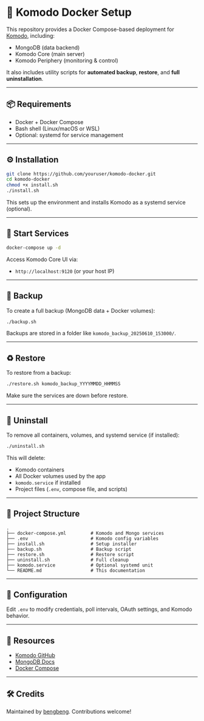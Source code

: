 # 🦎 Komodo Docker Setup

This repository provides a Docker Compose-based deployment for [Komodo](https://github.com/mbecker20/komodo), including:

- MongoDB (data backend)
- Komodo Core (main server)
- Komodo Periphery (monitoring & control)

It also includes utility scripts for **automated backup**, **restore**, and **full uninstallation**.

---

## 📦 Requirements

- Docker + Docker Compose
- Bash shell (Linux/macOS or WSL)
- Optional: systemd for service management

---

## ⚙️ Installation

```bash
git clone https://github.com/youruser/komodo-docker.git
cd komodo-docker
chmod +x install.sh
./install.sh
```

This sets up the environment and installs Komodo as a systemd service (optional).

---

## 🚀 Start Services

```bash
docker-compose up -d
```

Access Komodo Core UI via:

- `http://localhost:9120` (or your host IP)

---

## 💾 Backup

To create a full backup (MongoDB data + Docker volumes):

```bash
./backup.sh
```

Backups are stored in a folder like `komodo_backup_20250610_153000/`.

---

## ♻️ Restore

To restore from a backup:

```bash
./restore.sh komodo_backup_YYYYMMDD_HHMMSS
```

Make sure the services are down before restore.

---

## 🧹 Uninstall

To remove all containers, volumes, and systemd service (if installed):

```bash
./uninstall.sh
```

This will delete:
- Komodo containers
- All Docker volumes used by the app
- `komodo.service` if installed
- Project files (`.env`, compose file, and scripts)

---

## 📁 Project Structure

```
.
├── docker-compose.yml         # Komodo and Mongo services
├── .env                       # Komodo config variables
├── install.sh                 # Setup installer
├── backup.sh                  # Backup script
├── restore.sh                 # Restore script
├── uninstall.sh               # Full cleanup
├── komodo.service             # Optional systemd unit
└── README.md                  # This documentation
```

---

## 🔐 Configuration

Edit `.env` to modify credentials, poll intervals, OAuth settings, and Komodo behavior.

---

## 🔗 Resources

- [Komodo GitHub](https://github.com/mbecker20/komodo)
- [MongoDB Docs](https://www.mongodb.com/docs/)
- [Docker Compose](https://docs.docker.com/compose/)

---

## 🛠 Credits

Maintained by [bengbeng](https://github.com/bucky-grappler). Contributions welcome!